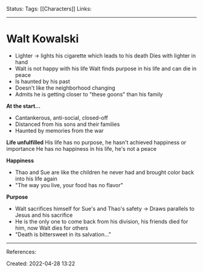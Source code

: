 Status:
Tags: [[Characters]] 
Links:
___
# Walt Kowalski
- Lighter -> lights his cigarette which leads to his death
  Dies with lighter in hand
- Walt is not happy with his life 
  Walt finds purpose in his life and can die in peace
- Is haunted by his past
- Doesn't like the neighborhood changing
- Admits he is getting closer to "these goons" than his family

**At the start…**
- Cantankerous, anti-social, closed-off
- Distanced from his sons and their families
- Haunted by memories from the war

**Life unfulfilled**
His life has no purpose, he hasn't achieved happiness or importance
He has no happiness in his life, he's not a peace

**Happiness**
- Thao and Sue are like the children he never had and brought color back into his life again
- "The way you live, your food has no flavor"

**Purpose**
- Walt sacrifices himself for Sue's and Thao's safety
  -> Draws parallels to Jesus and his sacrifice
- He is the only one to come back from his division, his friends died for him, now Walt dies for others
- "Death is bittersweet in its salvation…"
___
References:

Created: 2022-04-28 13:22